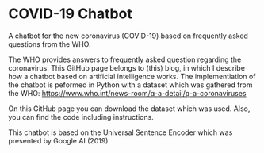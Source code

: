 # COVID-19 Chatbot

A chatbot for the new coronavirus (COVID-19) based on frequently asked questions from the WHO. 

The WHO provides answers to frequently asked question regarding the coronavirus. This GitHub page belongs to (this) blog, in which I describe how a chatbot based on artificial intelligence works. The implementiation of the chatbot is peformed in Python with a dataset which was gathered from the WHO: https://www.who.int/news-room/q-a-detail/q-a-coronaviruses

On this GitHub page you can download the dataset which was used. Also, you can find the code including instructions. 

This chatbot is based on the Universal Sentence Encoder which was presented by Google AI (2019)
